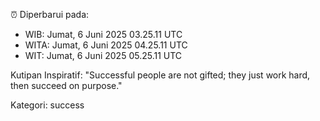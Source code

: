 ⏰ Diperbarui pada:
- WIB: Jumat, 6 Juni 2025 03.25.11 UTC
- WITA: Jumat, 6 Juni 2025 04.25.11 UTC
- WIT: Jumat, 6 Juni 2025 05.25.11 UTC

Kutipan Inspiratif:
"Successful people are not gifted; they just work hard, then succeed on purpose."


Kategori: success

